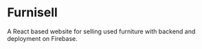 # Furnisell
A React based website for selling used furniture with backend and deployment on Firebase.
